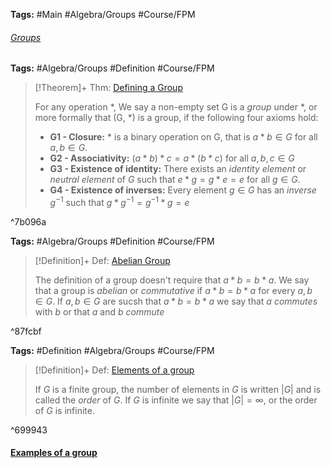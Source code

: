 ---
---

**Tags:** #Main #Algebra/Groups #Course/FPM 

###### [Groups](Groups.md)

**Tags:** #Algebra/Groups #Definition #Course/FPM 

 > 
 > \[!Theorem\]+ Thm: [Defining a Group](..\Individuals\Defining%20a%20Group.md)
 > 
 > For any operation $\ast$, We say a non-empty set G is a *group* under $\ast$, or more formally that (G, $\ast$) is a group, if the following four axioms hold:
 > 
 > * **G1 - Closure:** $\ast$ is a binary operation on G, that is $a\ast b \in G$ for all $a,b\in G$.
 > * **G2 - Associativity:** $(a\ast b) \ast c =a\ast(b\ast c)$ for all $a,b,c\in G$
 > * **G3 - Existence of identity:** There exists an *identity element* or *neutral element* of $G$ such that $e\ast g = g\ast e = e$ for all $g\in G$. 
 > * **G4 - Existence of inverses:** Every element $g\in G$ has an *inverse* $g^{-1}$ such that $g\ast g^{-1}=g^{-1}\ast g = e$

^7b096a

**Tags:** #Algebra/Groups #Definition #Course/FPM 

 > 
 > \[!Definition\]+ Def: [Abelian Group](..\Individuals\Abelian%20Group.md)
 > 
 > The definition of a group doesn't require that $a\ast b = b\ast a$.
 > We say that a group is *abelian* or *commutative* if $a\ast b = b\ast a$ for every $a,b\in G$. If $a,b\in G$ are sucsh that $a\ast b = b\ast a$ we say that $a$ *commutes* with $b$ or that $a$ and $b$ *commute*

^87fcbf

**Tags:** #Definition #Algebra/Groups #Course/FPM 

 > 
 > \[!Definition\]+ Def: [Elements of a group](..\Individuals\Elements%20of%20a%20group.md)
 > 
 > If $G$ is a finite group, the number of elements in $G$ is written $\lvert G \rvert$ and is called the *order* of $G$. If $G$ is infinite we say that $\lvert G \rvert = \infty$, or the order of $G$ is infinite.

^699943

#### [Examples of a group](..\Individuals\Examples%20of%20a%20group.md)
